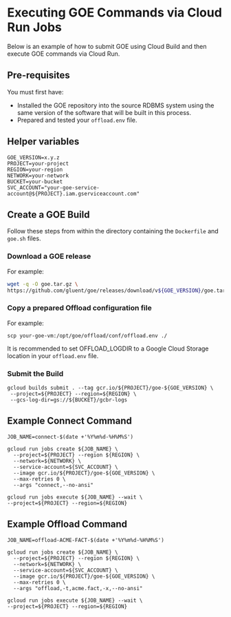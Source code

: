 # Executing GOE Commands via Cloud Run Jobs

Below is an example of how to submit GOE using Cloud Build and then execute GOE commands via Cloud Run.

## Pre-requisites

You must first have:

- Installed the GOE repository into the source RDBMS system using the same version of the software that will be built in this process.
- Prepared and tested your `offload.env` file.

## Helper variables

```
GOE_VERSION=x.y.z
PROJECT=your-project
REGION=your-region
NETWORK=your-network
BUCKET=your-bucket
SVC_ACCOUNT="your-goe-service-account@${PROJECT}.iam.gserviceaccount.com"
```

## Create a GOE Build

Follow these steps from within the directory containing the `Dockerfile` and `goe.sh` files.

### Download a GOE release

For example:
```sh
wget -q -O goe.tar.gz \
https://github.com/gluent/goe/releases/download/v${GOE_VERSION}/goe.tar.gz
```

### Copy a prepared Offload configuration file

For example:
```
scp your-goe-vm:/opt/goe/offload/conf/offload.env ./
```

It is recommended to set OFFLOAD_LOGDIR to a Google Cloud Storage location in your `offload.env` file.

### Submit the Build

```
gcloud builds submit . --tag gcr.io/${PROJECT}/goe-${GOE_VERSION} \
 --project=${PROJECT} --region=${REGION} \
 --gcs-log-dir=gs://${BUCKET}/gcbr-logs
```

## Example Connect Command

```
JOB_NAME=connect-$(date +'%Y%m%d-%H%M%S')

gcloud run jobs create ${JOB_NAME} \
  --project=${PROJECT} --region ${REGION} \
  --network=${NETWORK} \
  --service-account=${SVC_ACCOUNT} \
  --image gcr.io/${PROJECT}/goe-${GOE_VERSION} \
  --max-retries 0 \
  --args "connect,--no-ansi"

gcloud run jobs execute ${JOB_NAME} --wait \
--project=${PROJECT} --region=${REGION}
```

## Example Offload Command

```
JOB_NAME=offload-ACME-FACT-$(date +'%Y%m%d-%H%M%S')

gcloud run jobs create ${JOB_NAME} \
  --project=${PROJECT} --region ${REGION} \
  --network=${NETWORK} \
  --service-account=${SVC_ACCOUNT} \
  --image gcr.io/${PROJECT}/goe-${GOE_VERSION} \
  --max-retries 0 \
  --args "offload,-t,acme.fact,-x,--no-ansi"

gcloud run jobs execute ${JOB_NAME} --wait \
--project=${PROJECT} --region=${REGION}
```
